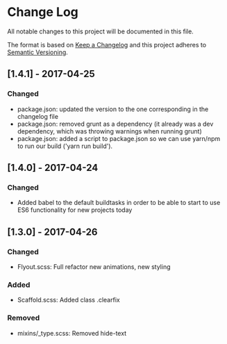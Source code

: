# Change Log
All notable changes to this project will be documented in this file.

The format is based on [Keep a Changelog](http://keepachangelog.com/)
and this project adheres to [Semantic Versioning](http://semver.org/).

## [1.4.1] - 2017-04-25
### Changed
- package.json: updated the version to the one corresponding in the changelog file
- package.json: removed grunt as a dependency (it already was a dev dependency, which was throwing warnings when running grunt)
- package.json: added a script to package.json so we can use yarn/npm to run our build ('yarn run build').

## [1.4.0] - 2017-04-24
### Changed
- Added babel to the default buildtasks in order to be able to start to use ES6 functionality for new projects today

## [1.3.0] - 2017-04-26
### Changed
- Flyout.scss: Full refactor new animations, new styling
### Added
- Scaffold.scss: Added class .clearfix
### Removed
- mixins/_type.scss: Removed hide-text
